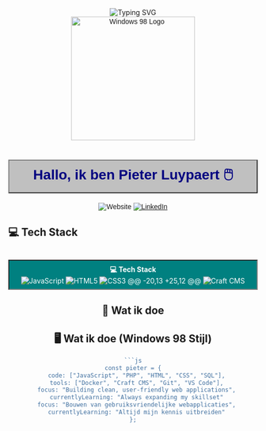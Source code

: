 <div align="center">
  <img src="https://readme-typing-svg.demolab.com?font=Fira+Code&size=32&duration=3000&pause=1000&color=0366D6&center=true&vCenter=true&width=600&lines=Hallo+Ik+ben+Pieter+Luypaert+%F0%9F%91%8B;" alt="Typing SVG" />
</div>
<div align="center" style="font-family: 'MS Sans Serif', Tahoma, Geneva, Verdana, sans-serif;">
  <img src="https://classicreload.com/sites/default/files/windows98logo.png" width="250" alt="Windows 98 Logo"/>

<p align="center">
  <h1 style="color:#000080; background:#C0C0C0; border:2px outset #808080; padding:8px 0;">Hallo, ik ben Pieter Luypaert 🖱️</h1>
  
  <a href="https://pieterluypaert.be" style="text-decoration:none;">
    <img src="https://img.shields.io/badge/Website-pieterluypaert.be-blue?style=for-the-badge&logo=windows&logoColor=white" alt="Website"/>
  </a>
  <a href="https://www.linkedin.com/in/pieter-luypaert-85aba3357/">
    <img src="https://img.shields.io/badge/LinkedIn-0077B5?style=for-the-badge&logo=linkedin&logoColor=white" alt="LinkedIn"/>
  </a>
</p>
</div>

## 💻 Tech Stack
<br>

<div align="center">
<div align="center" style="background:#008080; border:2px inset #808080; color:white; padding:8px; margin-bottom:12px;">
  <b>💻 Tech Stack</b>
  <br>
  <img src="https://img.shields.io/badge/JavaScript-F7DF1E?style=for-the-badge&logo=javascript&logoColor=black" alt="JavaScript"/>
  <img src="https://img.shields.io/badge/HTML5-E34F26?style=for-the-badge&logo=html5&logoColor=white" alt="HTML5"/>
  <img src="https://img.shields.io/badge/CSS3-1572B6?style=for-the-badge&logo=css3&logoColor=white" alt="CSS3"/>
@@ -20,13 +25,12 @@
  <img src="https://img.shields.io/badge/Craft_CMS-E5422B?style=for-the-badge&logo=craft-cms&logoColor=white" alt="Craft CMS"/>
</div>

## 🚀 Wat ik doe
## 🖥️ Wat ik doe (Windows 98 Stijl)

```javascript
```js
const pieter = {
  code: ["JavaScript", "PHP", "HTML", "CSS", "SQL"],
  tools: ["Docker", "Craft CMS", "Git", "VS Code"],
  focus: "Building clean, user-friendly web applications",
  currentlyLearning: "Always expanding my skillset"
  focus: "Bouwen van gebruiksvriendelijke webapplicaties",
  currentlyLearning: "Altijd mijn kennis uitbreiden"
};
```
